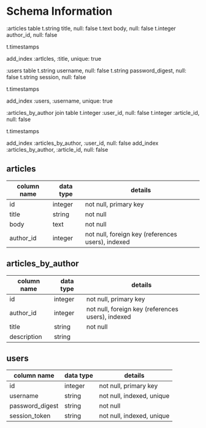 # Schema Information

:articles table
t.string title, null: false
t.text body, null: false
t.integer author_id, null: false

t.timestamps

add_index :artlcles, :title, unique: true

:users table
t.string username, null: false
t.string password_digest, null: false
t.string session, null: false

t.timestamps

add_index :users, :username, unique: true

:articles_by_author join table
t.integer :user_id, null: false
t.integer :article_id, null: false

t.timestamps

add_index :articles_by_author, :user_id, null: false
add_index :articles_by_author, :article_id, null: false


## articles
column name | data type | details
------------|-----------|-----------------------
id          | integer   | not null, primary key
title       | string    | not null
body        | text      | not null
author_id   | integer   | not null, foreign key (references users), indexed

## articles_by_author
column name | data type | details
------------|-----------|-----------------------
id          | integer   | not null, primary key
author_id   | integer   | not null, foreign key (references users), indexed
title       | string    | not null
description | string    |

## users
column name     | data type | details
----------------|-----------|-----------------------
id              | integer   | not null, primary key
username        | string    | not null, indexed, unique
password_digest | string    | not null
session_token   | string    | not null, indexed, unique
